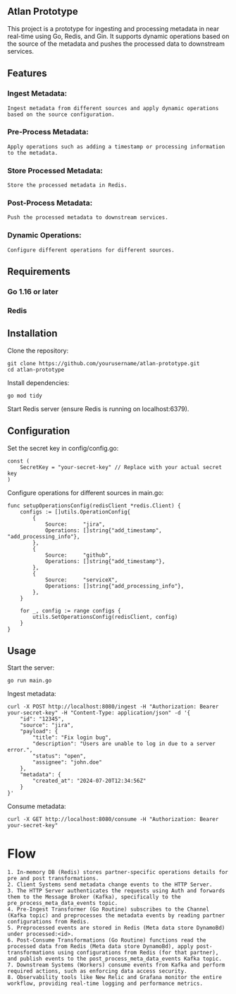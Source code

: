## Atlan Prototype
This project is a prototype for ingesting and processing metadata in near real-time using Go, Redis, and Gin. It supports dynamic operations based on the source of the metadata and pushes the processed data to downstream services.

## Features
### Ingest Metadata:
    Ingest metadata from different sources and apply dynamic operations based on the source configuration.
### Pre-Process Metadata: 
    Apply operations such as adding a timestamp or processing information to the metadata.
### Store Processed Metadata: 
    Store the processed metadata in Redis.
### Post-Process Metadata: 
    Push the processed metadata to downstream services.
### Dynamic Operations: 
    Configure different operations for different sources.

## Requirements
### Go 1.16 or later
### Redis

## Installation

Clone the repository:

    git clone https://github.com/yourusername/atlan-prototype.git
    cd atlan-prototype
    
Install dependencies:
      
    go mod tidy
    
Start Redis server (ensure Redis is running on localhost:6379).

## Configuration
Set the secret key in config/config.go:

    const (
        SecretKey = "your-secret-key" // Replace with your actual secret key
    )
    
Configure operations for different sources in main.go:

    func setupOperationsConfig(redisClient *redis.Client) {
        configs := []utils.OperationConfig{
            {
                Source:     "jira",
                Operations: []string{"add_timestamp", "add_processing_info"},
            },
            {
                Source:     "github",
                Operations: []string{"add_timestamp"},
            },
            {
                Source:     "serviceX",
                Operations: []string{"add_processing_info"},
            },
        }
    
        for _, config := range configs {
            utils.SetOperationsConfig(redisClient, config)
        }
    }

## Usage

Start the server:
    
    go run main.go

Ingest metadata:


    curl -X POST http://localhost:8080/ingest -H "Authorization: Bearer your-secret-key" -H "Content-Type: application/json" -d '{
        "id": "12345",
        "source": "jira",
        "payload": {
            "title": "Fix login bug",
            "description": "Users are unable to log in due to a server error.",
            "status": "open",
            "assignee": "john.doe"
        },
        "metadata": {
            "created_at": "2024-07-20T12:34:56Z"
        }
    }'
    
Consume metadata:

    curl -X GET http://localhost:8080/consume -H "Authorization: Bearer your-secret-key"


# Flow
    1. In-memory DB (Redis) stores partner-specific operations details for pre and post transformations.
    2. Client Systems send metadata change events to the HTTP Server.
    3. The HTTP Server authenticates the requests using Auth and forwards them to the Message Broker (Kafka), specifically to the pre_process_meta_data_events topic.
    4. Pre-Ingest Transformer (Go Routine) subscribes to the Channel (Kafka topic) and preprocesses the metadata events by reading partner configurations from Redis.
    5. Preprocessed events are stored in Redis (Meta data store DynamoBd) under processed:<id>.
    6. Post-Consume Transformations (Go Routine) functions read the processed data from Redis (Meta data store DynamoBd), apply post-transformations using configurations from Redis (for that partner), and publish events to the post_process_meta_data_events Kafka topic.
    7. Downstream Systems (Workers) consume events from Kafka and perform required actions, such as enforcing data access security.
    8. Observability tools like New Relic and Grafana monitor the entire workflow, providing real-time logging and performance metrics.
